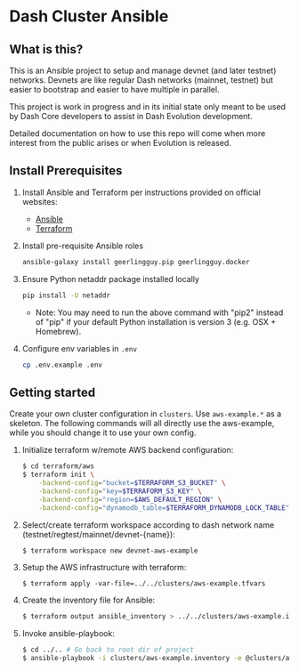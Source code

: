 Dash Cluster Ansible
====================

What is this?
-------------

This is an Ansible project to setup and manage devnet (and later testnet) networks. Devnets
are like regular Dash networks (mainnet, testnet) but easier to bootstrap and easier to have
multiple in parallel.

This project is work in progress and in its initial state only meant to be used by Dash Core
developers to assist in Dash Evolution development.

Detailed documentation on how to use this repo will come when more interest from the public
arises or when Evolution is released.


Install Prerequisites
---------------------

1. Install Ansible and Terraform per instructions provided on official websites:

    * [Ansible](https://docs.ansible.com/ansible/latest/installation_guide/intro_installation.html)
    * [Terraform](https://www.terraform.io/intro/getting-started/install.html)

2. Install pre-requisite Ansible roles

    ```bash
    ansible-galaxy install geerlingguy.pip geerlingguy.docker
    ```

3. Ensure Python netaddr package installed locally

    ```bash
    pip install -U netaddr
    ```
    
    * Note: You may need to run the above command with "pip2" instead of "pip" if
      your default Python installation is version 3 (e.g. OSX + Homebrew).

4. Configure env variables in `.env`

    ```bash
    cp .env.example .env
    ```

Getting started
---------------

Create your own cluster configuration in `clusters`. Use `aws-example.*` as a skeleton. The
following commands will all directly use the aws-example, while you should change it to use
your own config.

1. Initialize terraform w/remote AWS backend configuration:

    ```bash
    $ cd terraform/aws
    $ terraform init \
        -backend-config="bucket=$TERRAFORM_S3_BUCKET" \
        -backend-config="key=$TERRAFORM_S3_KEY" \
        -backend-config="region=$AWS_DEFAULT_REGION" \
        -backend-config="dynamodb_table=$TERRAFORM_DYNAMODB_LOCK_TABLE"
    ```

2. Select/create terraform workspace according to dash network name (testnet/regtest/mainnet/devnet-{name}):

    ```bash
    $ terraform workspace new devnet-aws-example
    ```

3. Setup the AWS infrastructure with terraform:

    ```
    $ terraform apply -var-file=../../clusters/aws-example.tfvars
    ```

4. Create the inventory file for Ansible:

    ```bash
    $ terraform output ansible_inventory > ../../clusters/aws-example.inventory
    ```

5. Invoke ansible-playbook:

    ```bash
    $ cd ../.. # Go back to root dir of project
    $ ansible-playbook -i clusters/aws-example.inventory -e @clusters/aws-example.yml cluster.yml
    ```

